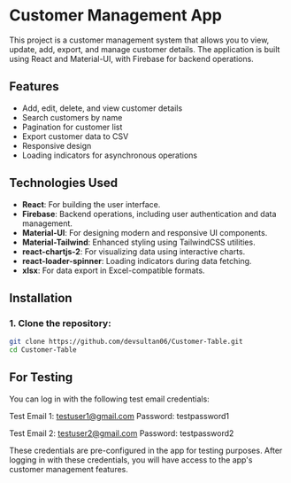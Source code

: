 # Customer Management App

This project is a customer management system that allows you to view, update, add, export, and manage customer details. The application is built using React and Material-UI, with Firebase for backend operations.

## Features

- Add, edit, delete, and view customer details
- Search customers by name
- Pagination for customer list
- Export customer data to CSV
- Responsive design
- Loading indicators for asynchronous operations

## Technologies Used

- **React**: For building the user interface.
- **Firebase**: Backend operations, including user authentication and data management.
- **Material-UI**: For designing modern and responsive UI components.
- **Material-Tailwind**: Enhanced styling using TailwindCSS utilities.
- **react-chartjs-2**: For visualizing data using interactive charts.
- **react-loader-spinner**: Loading indicators during data fetching.
- **xlsx**: For data export in Excel-compatible formats.

## Installation

### 1. Clone the repository:

```bash
git clone https://github.com/devsultan06/Customer-Table.git
cd Customer-Table
```

## For Testing

You can log in with the following test email credentials:

Test Email 1: testuser1@gmail.com
Password: testpassword1

Test Email 2: testuser2@gmail.com
Password: testpassword2

These credentials are pre-configured in the app for testing purposes. After logging in with these credentials, you will have access to the app's customer management features.
